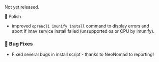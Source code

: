 Not yet released.

💅 Polish
- improved `oprencli imunify install` command to display errors and abort if imav service install failed (unsupported os or CPU by Imunify).

### 🐛 Bug Fixes
- Fixed several bugs in install script - thanks to NeoNomad to reporting!
